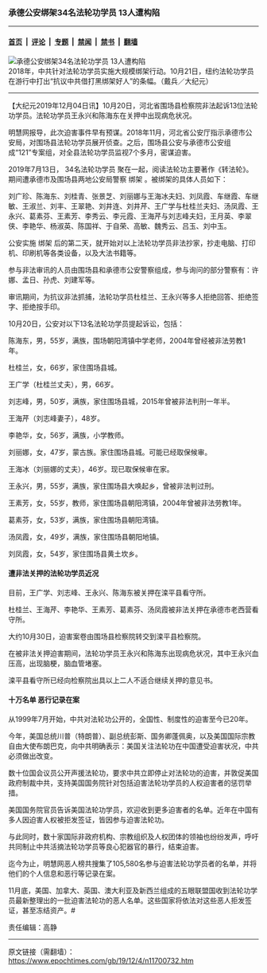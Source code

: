 ### 承德公安绑架34名法轮功学员 13人遭构陷

---

#### [首页](../../../..?n11700732) &nbsp;|&nbsp; [评论](../../../../../epoch-comment?n11700732) &nbsp;|&nbsp; [专题](../../../../../epoch-special?n11700732) &nbsp;|&nbsp; [禁闻](../../../../../epoch-news?n11700732) &nbsp;|&nbsp; [禁书](../../../../../books?n11700732) &nbsp;|&nbsp; [翻墙](https://github.com/gfw-breaker/nogfw/blob/master/README.md?n11700732)


<div><img alt="承德公安绑架34名法轮功学员 13人遭构陷" class="attachment-djy_600_400 size-djy_600_400 wp-post-image" src="https://i.epochtimes.com/assets/uploads/2019/12/banner-600x400.jpg"/>
<div class="caption">
 2018年，中共针对法轮功学员实施大规模绑架行动。10月21日，纽约法轮功学员在游行中打出“抗议中共借打黑绑架好人”的条幅。（戴兵／大纪元）
</div></div><hr/><div class="post_content" id="artbody" itemprop="articleBody">
 <!-- article content begin -->
 <p>
  【大纪元2019年12月04日讯】10月20日，河北省围场县检察院非法起诉13位法轮功学员。法轮功学员王永兴和陈海东在关押中出现病危状况。
 </p>
 <p class="p4">
  <span class="s1">
   明慧网报导，此次迫害事件早有预谋。2018年11月，河北省公安厅指示承德市公安局，对围场县法轮功学员展开侦查。之后，围场县公安与承德市公安组成“121”专案组，对全县法轮功学员监视7个多月，密谋迫害。
  </span>
 </p>
 <p class="p4">
  <span class="s1">
   2019年7月13日，
   <ok href="https://www.epochtimes.com/gb/tag/34%E5%90%8D%E6%B3%95%E8%BD%AE%E5%8A%9F%E5%AD%A6%E5%91%98.html">
    34名法轮功学员
   </ok>
   聚在一起，阅读法轮功主要著作《转法轮》。期间遭承德市及围场县两地公安局警察
   <ok href="https://www.epochtimes.com/gb/tag/%E7%BB%91%E6%9E%B6.html">
    绑架
   </ok>
   。被绑架的具体人员如下：
  </span>
 </p>
 <p class="p4">
  <span class="s1">
   刘广珍、陈海东、刘桂青、张景芝、刘丽娜与王海冰夫妇、刘凤霞、车继霞、车继敏、王淑兰、刘丰、王翠艳、刘井连、刘井芹、王广学与杜桂兰夫妇、汤凤霞、王永兴、葛素芬、王素芳、李秀云、李元霞、王海芹与刘志峰夫妇，王月英、李翠侠、李艳华、杨淑英、陈国祥、于自荣、高敏、魏秀云、吕玉、刘中玉。
  </span>
 </p>
 <p class="p4">
  <span class="s1">
   公安实施
   <ok href="https://www.epochtimes.com/gb/tag/%E7%BB%91%E6%9E%B6.html">
    绑架
   </ok>
   后的第二天，就开始对以上法轮功学员非法抄家，抄走电脑、打印机、印刷机等各类设备，以及大法书籍等。
  </span>
 </p>
 <p class="p4">
  <span class="s1">
   参与非法审讯的人员由围场县和承德市公安警察组成，参与询问的部分警察有：许娜、孟日、孙虎、刘建军等。
  </span>
 </p>
 <p class="p4">
  <span class="s1">
   审讯期间，为抗议非法抓捕，法轮功学员杜桂兰、王永兴等多人拒绝回答、拒绝签字、拒绝按手印。
  </span>
 </p>
 <p class="p4">
  <span class="s1">
   10月20日，公安对以下13名法轮功学员提起诉讼，包括：
  </span>
 </p>
 <p class="p4">
  <span class="s1">
   陈海东，男，55岁，满族，围场朝阳湾镇中学老师，2004年曾经被非法劳教1年。
  </span>
 </p>
 <p class="p4">
  <span class="s1">
   杜桂兰，女，66岁，家住围场县城。
  </span>
 </p>
 <p class="p4">
  <span class="s1">
   王广学（杜桂兰丈夫），男，66岁。
  </span>
 </p>
 <p class="p4">
  <span class="s1">
   刘志峰，男，50岁，满族，家住围场县城，2015年曾被非法判刑一年半。
  </span>
 </p>
 <p class="p4">
  <span class="s1">
   王海芹（刘志峰妻子），48岁。
  </span>
 </p>
 <p class="p4">
  <span class="s1">
   李艳华，女，56岁，满族，小学教师。
  </span>
 </p>
 <p class="p4">
  <span class="s1">
   刘丽娜，女，47岁，蒙古族。家住围场县城。可能已经取保候审。
  </span>
 </p>
 <p class="p4">
  <span class="s1">
   王海冰（刘丽娜的丈夫），46岁。现已取保候审在家。
  </span>
 </p>
 <p class="p4">
  <span class="s1">
   王永兴，男，55岁，满族，家住围场县大唤起乡，曾被非法判过刑。
  </span>
 </p>
 <p class="p4">
  <span class="s1">
   王素芳，女，55岁，教师，家住围场县朝阳湾镇，2004年曾被非法劳教1年。
  </span>
 </p>
 <p class="p4">
  <span class="s1">
   葛素芬，女，53岁，满族，家住围场县朝阳湾镇。
  </span>
 </p>
 <p class="p4">
  <span class="s1">
   汤凤霞，女，49岁，满族，家住围场县朝阳地镇。
  </span>
 </p>
 <p class="p4">
  <span class="s1">
   刘凤霞，女，54岁，家住围场县黄土坎乡。
  </span>
 </p>
 <h4 class="p4">
  <span class="s1">
   <b>
    遭非法关押的法轮功学员近况
   </b>
  </span>
 </h4>
 <p class="p4">
  <span class="s1">
   目前，王广学、刘志峰、王永兴、陈海东被关押在滦平县看守所。
  </span>
 </p>
 <p class="p4">
  <span class="s1">
   杜桂兰、王海芹、李艳华、王素芳、葛素芬、汤凤霞被非法关押在承德市老西营看守所。
  </span>
 </p>
 <p class="p4">
  <span class="s1">
   大约10月30日，迫害案卷由围场县检察院转交到滦平县检察院。
  </span>
 </p>
 <p class="p4">
  <span class="s1">
   在被非法关押迫害期间，法轮功学员王永兴和陈海东出现病危状况，其中王永兴血压高，出现脑梗，脑血管堵塞。
  </span>
 </p>
 <p class="p4">
  <span class="s1">
   滦平县看守所已经向检察院出具以上二人不适合继续关押的意见书。
  </span>
 </p>
 <h4 class="p4">
  十万名单 恶行记录在案
 </h4>
 <p class="p4">
  从1999年7月开始，中共对法轮功公开的，全国性、制度性的迫害至今已20年。
 </p>
 <p>
  今年，美国总统川普（特朗普）、副总统彭斯、国务卿蓬佩奥，以及美国国际宗教自由大使布朗巴克，向中共明确表示：美国关注法轮功在中国遭受迫害状况，中共必须做出改变。
 </p>
 <p>
  数十位国会议员公开声援法轮功，要求中共立即停止对法轮功的迫害，并敦促美国政府制裁中共，支持美国国务院针对包括迫害法轮功学员的人权迫害者的惩罚举措。
 </p>
 <p>
  美国国务院官员告诉美国法轮功学员，欢迎收到更多迫害者的名单。近年在中国有多人因迫害人权被拒发签证，皆因参与迫害法轮功。
 </p>
 <p>
  与此同时，数十家国际非政府机构、宗教组织及人权团体的领袖也纷纷发声，呼吁共同制止中共活摘法轮功学员等良心犯器官的暴行，结束迫害。
 </p>
 <p>
  迄今为止，明慧网恶人榜共搜集了105,580名参与迫害法轮功学员者的名单，并将他们的个人信息和恶行等记录在案。
 </p>
 <p>
  11月底，美国、加拿大、英国、澳大利亚及新西兰组成的五眼联盟国收到法轮功学员最新整理出的一批迫害法轮功的恶人名单。这些国家将依法对这些恶人拒发签证，甚至冻结资产。#
 </p>
 <p class="p4">
  责任编辑：高静
 </p>
 <!-- article content end -->
 <div id="below_article_ad">
 </div>
</div>


---

原文链接（需翻墙）：https://www.epochtimes.com/gb/19/12/4/n11700732.htm